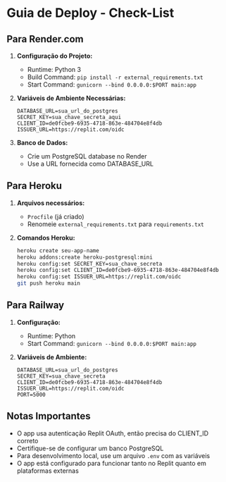 # Guia de Deploy - Check-List

## Para Render.com

1. **Configuração do Projeto:**
   - Runtime: Python 3
   - Build Command: `pip install -r external_requirements.txt`
   - Start Command: `gunicorn --bind 0.0.0.0:$PORT main:app`

2. **Variáveis de Ambiente Necessárias:**
   ```
   DATABASE_URL=sua_url_do_postgres
   SECRET_KEY=sua_chave_secreta_aqui
   CLIENT_ID=de0fcbe9-6935-4718-863e-484704e8f4db
   ISSUER_URL=https://replit.com/oidc
   ```

3. **Banco de Dados:**
   - Crie um PostgreSQL database no Render
   - Use a URL fornecida como DATABASE_URL

## Para Heroku

1. **Arquivos necessários:**
   - `Procfile` (já criado)
   - Renomeie `external_requirements.txt` para `requirements.txt`

2. **Comandos Heroku:**
   ```bash
   heroku create seu-app-name
   heroku addons:create heroku-postgresql:mini
   heroku config:set SECRET_KEY=sua_chave_secreta
   heroku config:set CLIENT_ID=de0fcbe9-6935-4718-863e-484704e8f4db
   heroku config:set ISSUER_URL=https://replit.com/oidc
   git push heroku main
   ```

## Para Railway

1. **Configuração:**
   - Runtime: Python
   - Start Command: `gunicorn --bind 0.0.0.0:$PORT main:app`

2. **Variáveis de Ambiente:**
   ```
   DATABASE_URL=sua_url_do_postgres
   SECRET_KEY=sua_chave_secreta
   CLIENT_ID=de0fcbe9-6935-4718-863e-484704e8f4db
   ISSUER_URL=https://replit.com/oidc
   PORT=5000
   ```

## Notas Importantes

- O app usa autenticação Replit OAuth, então precisa do CLIENT_ID correto
- Certifique-se de configurar um banco PostgreSQL
- Para desenvolvimento local, use um arquivo `.env` com as variáveis
- O app está configurado para funcionar tanto no Replit quanto em plataformas externas
